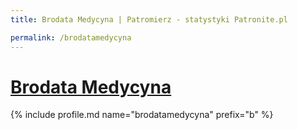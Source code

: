 ```yaml
---
title: Brodata Medycyna | Patromierz - statystyki Patronite.pl

permalink: /brodatamedycyna
---
```


# [Brodata Medycyna](https://patronite.pl/brodatamedycyna)

{% include profile.md name="brodatamedycyna" prefix="b" %}
